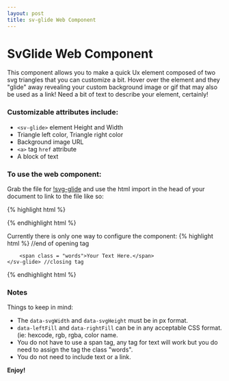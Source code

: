 ```yaml
---
layout: post
title: sv-glide Web Component
---
```

# SvGlide Web Component

This component allows you to make a quick Ux element composed of two svg triangles that you can customize a bit.  Hover over the element and they "glide" away revealing your custom background image or gif that may also be used as a link!  Need a bit of text to describe your element, certainly!

### Customizable attributes include:
  - `<sv-glide>` element Height and Width
  - Triangle left color, Triangle right color
  - Background image URL
  - `<a>` tag `href` attribute
  - A block of text

### To use the web component:
Grab the file for [!svg-glide](http://iam.colum.edu/students/maria.faulisi/ewt/svGlide/svGlideTest.html) and use the html import in the head of your document to link to the file like so:

{% highlight html %}
<head>
<link rel="import" href="svGlide.html">
</head>
{% endhighlight html %}

Currently there is only one way to configure the component:
{% highlight html %}
<sv-glide
    data-background = "url(//ImALinkJustLikeYouUseInCSS)"
    data-link = "placeThePathAsYouWouldInsideOfAnAnchorTagHref"
    data-svgWidth = "Numberpx"
    data-svgHeight = "Numberpx"
    data-leftFill = "color"
    data-rightFill = "color"> //end of opening tag
    
        <span class = "words">Your Text Here.</span>
    </sv-glide> //closing tag
{% endhighlight html %}

### Notes

Things to keep in mind:

* The `data-svgWidth` and `data-svgHeight` must be in px format.
* `data-leftFill` and `data-rightFill` can be in any acceptable CSS format. (ie: hexcode, rgb, rgba, color name.
* You do not have to use a span tag, any tag for text will work but you do need to assign the tag the class "words".
* You do not need to include text or a link.

**Enjoy!**


